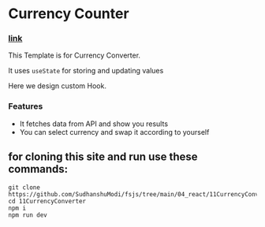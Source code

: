 # Currency Counter

### [link]()

This Template is for Currency Converter.

It uses `useState` for storing and updating values

Here we design custom Hook.

### Features

- It fetches data from API and show you results
- You can select currency and swap it according to yourself

## for cloning this site and run use these commands:

```
git clone https://github.com/SudhanshuModi/fsjs/tree/main/04_react/11CurrencyConverter
cd 11CurrencyConverter
npm i
npm run dev
```
